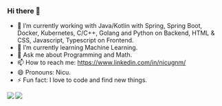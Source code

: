 ### Hi there 👋

- 🔭 I’m currently working with Java/Kotlin with Spring, Spring Boot, Docker, Kubernetes, C/C++, Golang and Python on Backend, HTML & CSS, Javascript, Typescript on Frontend.
- 🌱 I’m currently learning Machine Learning.
- 💬 Ask me about Programming and Math.
- 📫 How to reach me: https://www.linkedin.com/in/nicugnm/
- 😄 Pronouns: Nicu.
- ⚡ Fun fact: I love to code and find new things.

<img align="left" src="https://github-readme-stats.vercel.app/api?username=sticknycu&count_private=true&show_icons=true&theme=vue" />
<img align="left" src="https://github-readme-stats.vercel.app/api/top-langs/?username=tedo0627&layout=compact&theme=vue" />
